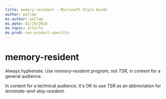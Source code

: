 ```yaml
---
title: memory-resident - Microsoft Style Guide
author: pallep
ms.author: pallep
ms.date: 01/19/2018
ms.topic: article
ms.prod: non-product-specific
---
```


# memory-resident

Always hyphenate. Use *memory-resident program,* not *TSR,* in content for a general audience.

In content for a technical audience, it's OK to use *TSR* as an abbreviation for *terminate-and-stay-resident*.
